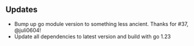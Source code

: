 ## Updates
- Bump up go module version to something less ancient. Thanks for #37, @juli0604!
- Update all dependencies to latest version and build with go 1.23

